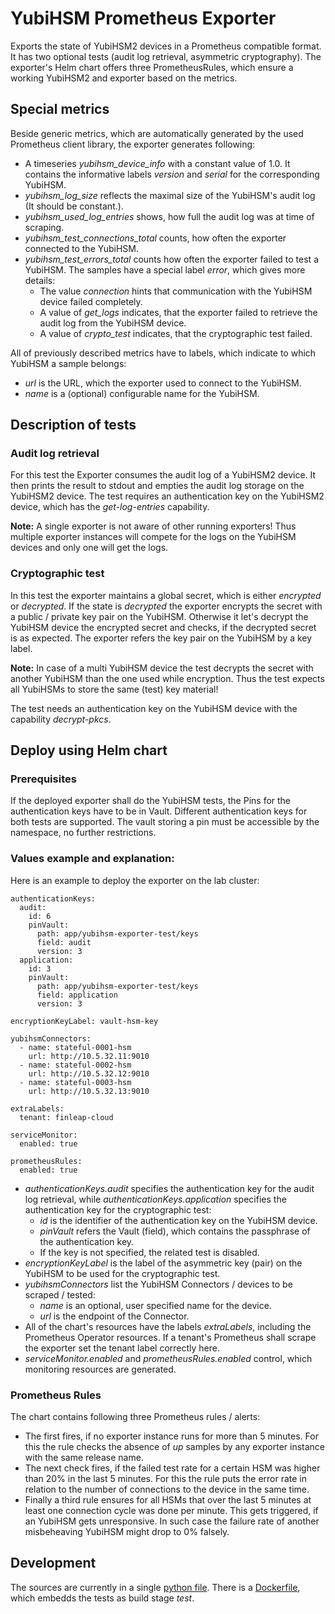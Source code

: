 # YubiHSM Prometheus Exporter

Exports the state of YubiHSM2 devices in a Prometheus compatible format. It has
two optional tests (audit log retrieval, asymmetric cryptography). The 
exporter's Helm chart offers three PrometheusRules, which ensure a working 
YubiHSM2 and exporter based on the metrics.

## Special metrics

Beside generic metrics, which are automatically generated by the used Prometheus
client library, the exporter generates following:
- A timeseries *yubihsm_device_info* with a constant value of 1.0. It contains
  the informative labels *version* and *serial* for the corresponding YubiHSM.
- *yubihsm_log_size* reflects the maximal size of the YubiHSM's audit log 
  (It should be constant.).
- *yubihsm_used_log_entries* shows, how full the audit log was at time of
  scraping.
- *yubihsm_test_connections_total* counts, how often the exporter connected to
  the YubiHSM.
- *yubihsm_test_errors_total* counts how often the exporter failed to test a
  YubiHSM. The samples have a special label *error*, which gives more details:
    - The value *connection* hints that communication with the YubiHSM device
      failed completely.
    - A value of *get_logs* indicates, that the exporter failed to retrieve the
      audit log from the YubiHSM device.
    - A value of *crypto_test* indicates, that the cryptographic test failed.

All of previously described metrics have to labels, which indicate to which 
YubiHSM a sample belongs:
- *url* is the URL, which the exporter used to connect to the YubiHSM.
- *name* is a (optional) configurable name for the YubiHSM.

## Description of tests

### Audit log retrieval

For this test the Exporter consumes the audit log of a YubiHSM2 device. It then
prints the result to stdout and empties the audit log storage on the YubiHSM2
device. The test requires an authentication key on the YubiHSM2 device, which
has the *get-log-entries* capability.

**Note:** A single exporter is not aware of other running exporters! Thus 
multiple exporter instances will compete for the logs on the YubiHSM devices
and only one will get the logs.

### Cryptographic test

In this test the exporter maintains a global secret, which is either *encrypted*
or *decrypted*. If the state is *decrypted* the exporter encrypts the secret
with a public / private key pair on the YubiHSM. Otherwise it let's decrypt the
YubiHSM device the encrypted secret and checks, if the decrypted secret is as
expected. The exporter refers the key pair on the YubiHSM by a key label.

**Note:** In case of a multi YubiHSM device the test decrypts the secret with
another YubiHSM than the one used while encryption. Thus the test expects all
YubiHSMs to store the same (test) key material!

The test needs an authentication key on the YubiHSM device with the 
capability *decrypt-pkcs*.

## Deploy using Helm chart

### Prerequisites

If the deployed exporter shall do the YubiHSM tests, the Pins for the 
authentication keys have to be in Vault. Different authentication keys
for both tests are supported. The vault storing a pin must be accessible by
the namespace, no further restrictions.

### Values example and explanation:

Here is an example to deploy the exporter on the lab cluster:

```
authenticationKeys:
  audit:
    id: 6
    pinVault:
      path: app/yubihsm-exporter-test/keys
      field: audit
      version: 3
  application:
    id: 3
    pinVault:
      path: app/yubihsm-exporter-test/keys
      field: application
      version: 3

encryptionKeyLabel: vault-hsm-key

yubihsmConnectors:
  - name: stateful-0001-hsm
    url: http://10.5.32.11:9010
  - name: stateful-0002-hsm
    url: http://10.5.32.12:9010
  - name: stateful-0003-hsm
    url: http://10.5.32.13:9010

extraLabels:
  tenant: finleap-cloud

serviceMonitor:
  enabled: true

prometheusRules:
  enabled: true
```

- *authenticationKeys.audit* specifies the authentication key for the audit
  log retrieval, while *authenticationKeys.application* specifies the 
  authentication key for the cryptographic test:
   - *id* is the identifier of the authentication key on the YubiHSM device.
   - *pinVault* refers the Vault (field), which contains the passphrase of the
     authentication key.
   - If the key is not specified, the related test is disabled.
- *encryptionKeyLabel* is the label of the asymmetric key (pair) on the YubiHSM
   to be used for the cryptographic test.
- *yubihsmConnectors* list the YubiHSM Connectors / devices to be scraped / tested:
   - *name* is an optional, user specified name for the device.
   - *url* is the endpoint of the Connector.
- All of the chart's resources have the labels *extraLabels*, including the 
  Prometheus Operator resources. If a tenant's Prometheus shall scrape the
  exporter set the tenant label correctly here.
- *serviceMonitor.enabled* and *prometheusRules.enabled* control, which
  monitoring resources are generated.

### Prometheus Rules

The chart contains following three Prometheus rules / alerts:
- The first fires, if no exporter instance runs for more than 5 minutes. For 
  this the rule checks the absence of *up* samples by any exporter instance
  with the same release name.
- The next check fires, if the failed test rate for a certain HSM was higher
  than 20% in the last 5 minutes. For this the rule puts the error rate 
  in relation to the number of connections to the device in the same time.
- Finally a third rule ensures for all HSMs that over the last 5 minutes at 
  least one connection cycle was done per minute. This gets triggered, if an
  YubiHSM gets unresponsive. In such case the failure rate of another 
  misbeheaving YubiHSM might drop to 0% falsely.

## Development

The sources are currently in a single [python file](main.py).
There is a [Dockerfile](Dockerfile), which embedds the tests as build stage 
*test*.

